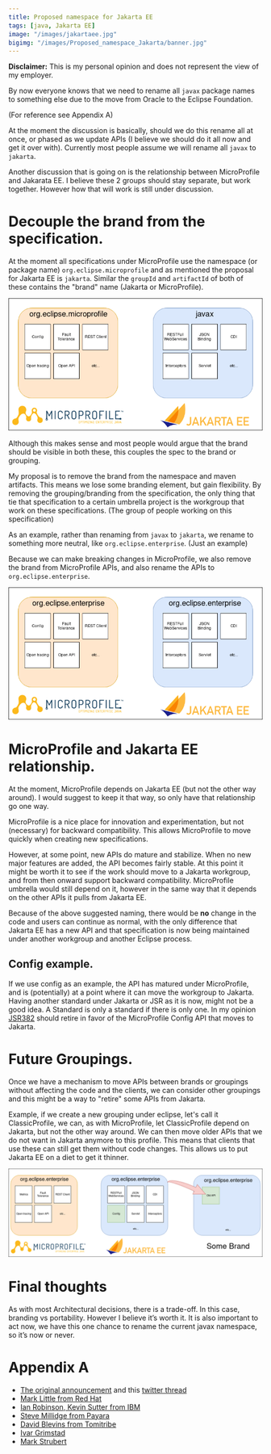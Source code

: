 ```yaml
---
title: Proposed namespace for Jakarta EE
tags: [java, Jakarta EE]
image: "/images/jakartaee.jpg"
bigimg: "/images/Proposed_namespace_Jakarta/banner.jpg"
---
```


**Disclaimer:** This is my personal opinion and does not represent the view of my employer.

By now everyone knows that we need to rename all `javax` package names to something else due to the move from Oracle to the Eclipse Foundation.

(For reference see Appendix A)

At the moment the discussion is basically, should we do this rename all at once, or phased as we update APIs (I believe we should do it all now and get it over with). Currently most people assume 
we will rename all `javax` to `jakarta`. 

Another discussion that is going on is the relationship between MicroProfile and Jakarata EE. I believe these 2 groups should stay separate, but work together. However how that will work is still under discussion.

# Decouple the brand from the specification.

At the moment all specifications under MicroProfile use the namespace (or package name) `org.eclipse.microprofile` and as mentioned the proposal for Jakarta EE is `jakarta`.
Similar the `groupId` and `artifactId` of both of these contains the "brand" name (Jakarta or MicroProfile).

![curent](/images/Proposed_namespace_Jakarta/current.png)

Although this makes sense and most people would argue that the brand should be visible in both these, this couples the spec to the brand or grouping.

My proposal is to remove the brand from the namespace and maven artifacts. This means we lose some branding element, but gain flexibility. 
By removing the grouping/branding from the specification, the only thing that tie that specification to a certain umbrella project is the workgroup that work on these 
specifications. (The group of people working on this specification)

As an example, rather than renaming from `javax` to `jakarta`, we rename to something more neutral, like `org.eclipse.enterprise`. (Just an example)

Because we can make breaking changes in MicroProfile, we also remove the brand from MicroProfile APIs, and also rename the APIs to `org.eclipse.enterprise`.

![curent](/images/Proposed_namespace_Jakarta/proposed.png)

# MicroProfile and Jakarta EE relationship.

At the moment, MicroProfile depends on Jakarta EE (but not the other way around). I would suggest to keep it that way, so only have that relationship go one way.

MicroProfile is a nice place for innovation and experimentation, but not (necessary) for backward compatibility. This allows MicroProfile to move quickly when 
creating new specifications.

However, at some point, new APIs do mature and stabilize. When no new major features are added, the API becomes fairly stable. 
At this point it might be worth it to see if the work should move to a Jakarta workgroup, and from then onward support backward compatibility. 
MicroProfile umbrella would still depend on it, however in the same way that it depends on the other APIs it pulls from Jakarta EE.

Because of the above suggested naming, there would be **no** change in the code and users can continue as normal, with the only difference that Jakarta EE has a new API 
and that specification is now being maintained under another workgroup and another Eclipse process. 

## Config example.

If we use config as an example, the API has matured under MicroProfile, and is (potentially) at a point where it can move the workgroup to Jakarta. Having another standard under Jakarta or JSR
as it is now, might not be a good idea. A Standard is only a standard if there is only one. In my opinion [JSR382](https://github.com/eclipse/ConfigJSR) should retire in favor of the MicroProfile Config API that moves to Jakarta.

# Future Groupings.

Once we have a mechanism to move APIs between brands or groupings without affecting the code and the clients, we can consider other groupings and this might be a way to "retire" some APIs from Jakarta.

Example, if we create a new grouping under eclipse, let's call it ClassicProfile, we can, as with MicroProfile, let ClassicProfile depend on Jakarta, but not the other way around. We can then move older APIs that we do 
not want in Jakarta anymore to this profile. This means that clients that use these can still get them without code changes. This allows us to put Jakarta EE on a diet to get it thinner.

![curent](/images/Proposed_namespace_Jakarta/legacy.png)


# Final thoughts

As with most Architectural decisions, there is a trade-off. In this case, branding vs portability. However I believe it’s worth it. 
It is also important to act now, we have this one chance to rename the current javax namespace, so it’s now or never.

# Appendix A  

* [The original announcement](https://eclipse-foundation.blog/2019/05/03/jakarta-ee-java-trademarks/) and this [twitter thread](https://twitter.com/mmilinkov/status/1125213654775889921?s=19)
* [Mark Little from Red Hat](https://markclittle.blogspot.com/2019/05/to-enterprise-java-and-beyond-personal.html?m=1)
* [Ian Robinson, Kevin Sutter from IBM](https://developer.ibm.com/announcements/jakarta-ee-has-landed/?hss_channel=tw-939323243076259842)
* [Steve Millidge from Payara](https://blog.payara.fish/jakarta-ee-8-and-beyond?utm_content=90822134&utm_medium=social&utm_source=twitter&hss_channel=tw-2599580401)
* [David Blevins from Tomitribe](https://www.tomitribe.com/blog/jakarta-ee-a-new-hope/)
* [Ivar Grimstad](https://www.agilejava.eu/2019/05/05/jakarta-going-forward/)
* [Mark Strubert](https://struberg.wordpress.com/2019/05/06/the-way-forward-for-jakartaee-packages/)
